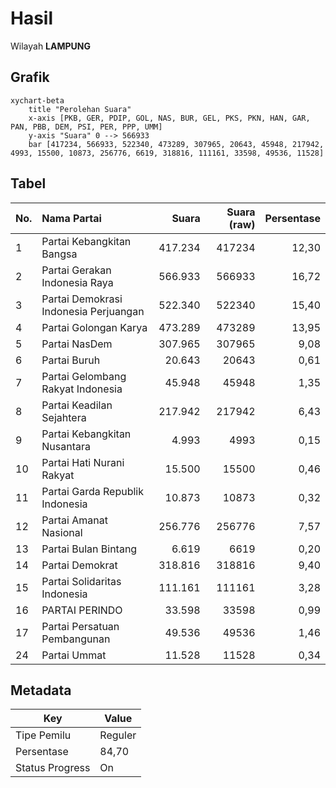 # Hasil

Wilayah **LAMPUNG**

## Grafik

```mermaid
xychart-beta
    title "Perolehan Suara"
    x-axis [PKB, GER, PDIP, GOL, NAS, BUR, GEL, PKS, PKN, HAN, GAR, PAN, PBB, DEM, PSI, PER, PPP, UMM]
    y-axis "Suara" 0 --> 566933
    bar [417234, 566933, 522340, 473289, 307965, 20643, 45948, 217942, 4993, 15500, 10873, 256776, 6619, 318816, 111161, 33598, 49536, 11528]
```

## Tabel

| No. | Nama Partai                           | Suara   | Suara (raw) | Persentase |
|:--- |:------------------------------------- | -------:| -----------:| ----------:|
| 1   | Partai Kebangkitan Bangsa             | 417.234 | 417234      | 12,30      |
| 2   | Partai Gerakan Indonesia Raya         | 566.933 | 566933      | 16,72      |
| 3   | Partai Demokrasi Indonesia Perjuangan | 522.340 | 522340      | 15,40      |
| 4   | Partai Golongan Karya                 | 473.289 | 473289      | 13,95      |
| 5   | Partai NasDem                         | 307.965 | 307965      | 9,08       |
| 6   | Partai Buruh                          | 20.643  | 20643       | 0,61       |
| 7   | Partai Gelombang Rakyat Indonesia     | 45.948  | 45948       | 1,35       |
| 8   | Partai Keadilan Sejahtera             | 217.942 | 217942      | 6,43       |
| 9   | Partai Kebangkitan Nusantara          | 4.993   | 4993        | 0,15       |
| 10  | Partai Hati Nurani Rakyat             | 15.500  | 15500       | 0,46       |
| 11  | Partai Garda Republik Indonesia       | 10.873  | 10873       | 0,32       |
| 12  | Partai Amanat Nasional                | 256.776 | 256776      | 7,57       |
| 13  | Partai Bulan Bintang                  | 6.619   | 6619        | 0,20       |
| 14  | Partai Demokrat                       | 318.816 | 318816      | 9,40       |
| 15  | Partai Solidaritas Indonesia          | 111.161 | 111161      | 3,28       |
| 16  | PARTAI PERINDO                        | 33.598  | 33598       | 0,99       |
| 17  | Partai Persatuan Pembangunan          | 49.536  | 49536       | 1,46       |
| 24  | Partai Ummat                          | 11.528  | 11528       | 0,34       |


## Metadata

| Key             | Value   |
| --------------- | ------- |
| Tipe Pemilu     | Reguler |
| Persentase      | 84,70   |
| Status Progress | On      |



